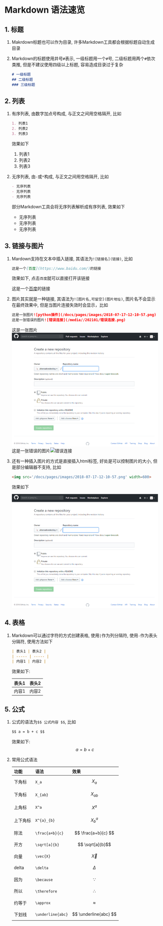 # Markdown 语法速览

## 1. 标题

1. Makrdown标题也可以作为目录, 许多Markdown工具都会根据标题自动生成目录
2. Markdown的标题使用井号`#`表示, 一级标题用一个`#`号, 二级标题用两个`#`依次类推, 但是不建议使用四级以上标题, 容易造成目录过于复杂

    ```md
    # 一级标题
    ## 二级标题
    ### 三级标题
    ```

## 2. 列表

1. 有序列表, 由数字加点号构成, 与正文之间用空格隔开, 比如

    ```md
    1. 列表1
    2. 列表2
    3. 列表3
    ```

    效果如下

    1. 列表1
    2. 列表2
    3. 列表3

2. 无序列表, 由`-`或`*`构成, 与正文之间用空格隔开, 比如

    ```md
    - 无序列表
    - 无序列表
    - 无序列表
    ```

    部分Markdown工具会将无序列表解析成有序列表, 效果如下

    - 无序列表
    - 无序列表
    - 无序列表

## 3. 链接与图片

1. Mardown支持在文本中插入链接, 其语法为`![链接名](链接)`, 比如

    ```markdown
    这是一个[百度](https://www.baidu.com/)的链接
    ```

    效果如下, 点击`百度`就可以直接打开该链接

    这是一个[百度](https://www.baidu.com/)的链接

2. 图片其实就是一种链接, 其语法为`![图片名,可留空](图片地址)`, 图片名不会显示在最终效果中, 但是当图片连接失效时会显示，比如

    ```markdown
    这是一张图片![python插件](/docs/pages/images/2018-07-17-12-10-57.png)
    这是一张错误的图片![错误连接](/media//202101/错误连接.png)
    ```

    这是一张图片![python插件](/docs/pages/images/2018-07-17-12-10-57.png)
    这是一张错误的图片![错误连接](错误连接.png)

3. 还有一种插入图片的方式是直接插入html标签, 好处是可以控制图片的大小, 但是部分编辑器不支持, 比如

    ```markdown
    <img src='/docs/pages/images/2018-07-17-12-10-57.png' width=600>
    ```

    效果如下

    <img src='/docs/pages/images/2018-07-17-12-10-57.png' width=600>

## 4. 表格

1. Markdown可以通过字符的方式创建表格, 使用`|`作为列分隔符, 使用`-`作为表头分隔符, 使用方法如下

    ```markdown
    | 表头1 | 表头2 |
    | ----- | ----- |
    | 内容1 | 内容2 |
    ```

    效果如下:

    | 表头1 | 表头2 |
    | ----- | ----- |
    | 内容1 | 内容2 |

## 5. 公式

1. 公式的语法为`$$ 公式内容 $$`, 比如

    ```markdown
    $$ a = b + c $$
    ```

    效果如下:
    $$ a = b + c $$

2. 常用公式语法

    | 功能     | 语法              | 效果                  |
    | -------- | ----------------- | --------------------- |
    | 下角标   | `X_a`             | $$ X_a $$             |
    | 下角标   | `X_{ab}`          | $$ X_{ab} $$          |
    | 上角标   | `X^a`             | $$ X^a $$             |
    | 上下角标 | `X^{a}_{b}`       | $$ X^{a}_{b} $$       |
    | 除法     | `\frac{a+b}{c}`   | $$ \frac{a+b}{c} $$   |
    | 开方     | `\sqrt[a]{b}`     | $$ \sqrt[a]{b}$$      |
    | 向量     | `\vec{X}`         | $$ \vec{X} $$         |
    | delta    | `\delta`          | $$ \Delta $$          |
    | 因为     | `\because`        | $$ \because $$        |
    | 所以     | `\therefore`      | $$ \therefore $$      |
    | 约等于   | `\approx`         | $$ \approx $$         |
    | 下划线   | `\underline{abc}` | $$ \underline{abc} $$ |
